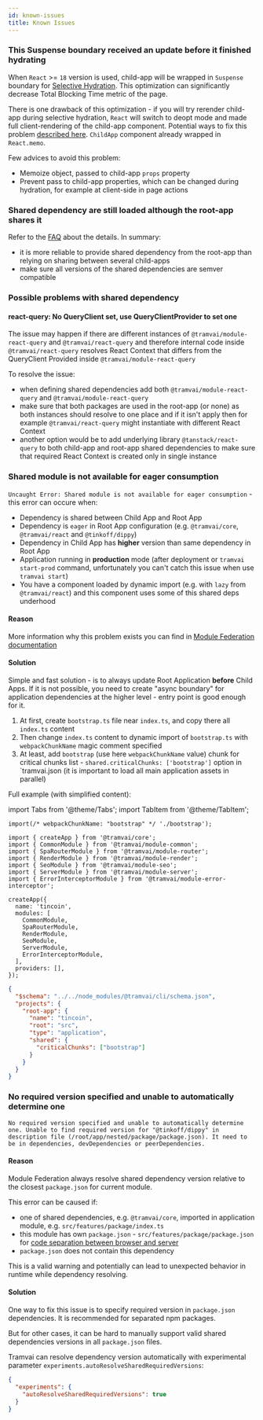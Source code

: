 ```yaml
---
id: known-issues
title: Known Issues
---
```


### This Suspense boundary received an update before it finished hydrating

When `React` >= `18` version is used, child-app will be wrapped in `Suspense` boundary for [Selective Hydration](https://github.com/reactwg/react-18/discussions/130). This optimization can significantly decrease Total Blocking Time metric of the page.

There is one drawback of this optimization - if you will try rerender child-app during selective hydration, `React` will switch to deopt mode and made full client-rendering of the child-app component. Potential ways to fix this problem [described here](https://github.com/facebook/react/issues/24476#issuecomment-1127800350). `ChildApp` component already wrapped in `React.memo`.

Few advices to avoid this problem:

- Memoize object, passed to child-app `props` property
- Prevent pass to child-app properties, which can be changed during hydration, for example at client-side in page actions

### Shared dependency are still loaded although the root-app shares it

Refer to the [FAQ](#faq-about-shared-dependencies) about the details. In summary:

- it is more reliable to provide shared dependency from the root-app than relying on sharing between several child-apps
- make sure all versions of the shared dependencies are semver compatible

### Possible problems with shared dependency

#### react-query: No QueryClient set, use QueryClientProvider to set one

The issue may happen if there are different instances of `@tramvai/module-react-query` and `@tramvai/react-query` and therefore internal code inside `@tramvai/react-query` resolves React Context that differs from the QueryClient Provided inside `@tramvai/module-react-query`

To resolve the issue:

- when defining shared dependencies add both `@tramvai/module-react-query` and `@tramvai/module-react-query`
- make sure that both packages are used in the root-app (or none) as both instances should resolve to one place and if it isn't apply then for example `@tramvai/react-query` might instantiate with different React Context
- another option would be to add underlying library `@tanstack/react-query` to both child-app and root-app shared dependencies to make sure that required React Context is created only in single instance

### Shared module is not available for eager consumption

`Uncaught Error: Shared module is not available for eager consumption` - this error can occure when:

- Dependency is shared between Child App and Root App
- Dependency is `eager` in Root App configuration (e.g. `@tramvai/core`, `@tramvai/react` and `@tinkoff/dippy`)
- Dependency in Child App has **higher** version than same dependency in Root App
- Application running in **production** mode (after deployment or `tramvai start-prod` command, unfortunately you can't catch this issue when use `tramvai start`)
- You have a component loaded by dynamic import (e.g. with `lazy` from `@tramvai/react`) and this component uses some of this shared deps underhood

#### Reason

More information why this problem exists you can find in [Module Federation documentation](https://webpack.js.org/concepts/module-federation/#uncaught-error-shared-module-is-not-available-for-eager-consumption)

#### Solution

Simple and fast solution - is to always update Root Application **before** Child Apps. If it is not possible, you need to create "async boundary" for application dependencies at the higher level - entry point is good enough for it.

1. At first, create `bootstrap.ts` file near `index.ts`, and copy there all `index.ts` content
1. Then change `index.ts` content to dynamic import of `bootstrap.ts` with `webpackChunkName` magic comment specified
1. At least, add `bootstrap` (use here `webpackChunkName` value) chunk for critical chunks list - `shared.criticalChunks: ['bootstrap']` option in `tramvai.json (it is important to load all main application assets in parallel)

Full example (with simplified content):

import Tabs from '@theme/Tabs'; import TabItem from '@theme/TabItem';

<Tabs>
  <TabItem value="index" label="src/index.ts" default>

```tsx title="src/index.ts"
import(/* webpackChunkName: "bootstrap" */ './bootstrap');
```

  </TabItem>
  <TabItem value="bootstrap" label="src/bootstrap.ts" default>

```tsx title="src/bootstrap.ts"
import { createApp } from '@tramvai/core';
import { CommonModule } from '@tramvai/module-common';
import { SpaRouterModule } from '@tramvai/module-router';
import { RenderModule } from '@tramvai/module-render';
import { SeoModule } from '@tramvai/module-seo';
import { ServerModule } from '@tramvai/module-server';
import { ErrorInterceptorModule } from '@tramvai/module-error-interceptor';

createApp({
  name: 'tincoin',
  modules: [
    CommonModule,
    SpaRouterModule,
    RenderModule,
    SeoModule,
    ServerModule,
    ErrorInterceptorModule,
  ],
  providers: [],
});
```

  </TabItem>
  <TabItem value="tramvai" label="tramvai.json" default>

```json title="tramvai.json"
{
  "$schema": "../../node_modules/@tramvai/cli/schema.json",
  "projects": {
    "root-app": {
      "name": "tincoin",
      "root": "src",
      "type": "application",
      "shared": {
        "criticalChunks": ["bootstrap"]
      }
    }
  }
}
```

  </TabItem>
</Tabs>

### No required version specified and unable to automatically determine one

```
No required version specified and unable to automatically determine one. Unable to find required version for "@tinkoff/dippy" in description file (/root/app/nested/package/package.json). It need to be in dependencies, devDependencies or peerDependencies.
```

#### Reason

Module Federation always resolve shared dependency version relative to the closest `package.json` for current module.

This error can be caused if:

- one of shared dependencies, e.g. `@tramvai/core`, imported in application module, e.g. `src/features/package/index.ts`
- this module has own `package.json` - `src/features/package/package.json` for [code separation between browser and server](guides/universal.md#packagejson)
- `package.json` does not contain this dependency

This is a valid warning and potentially can lead to unexpected behavior in runtime while dependency resolving.

#### Solution

One way to fix this issue is to specify required version in `package.json` dependencies. It is recommended for separated npm packages.

But for other cases, it can be hard to manually support valid shared dependencies versions in all `package.json` files.

Tramvai can resolve dependency version automatically with experimental parameter `experiments.autoResolveSharedRequiredVersions`:

```json title="tramvai.json"
{
  "experiments": {
    "autoResolveSharedRequiredVersions": true
  }
}
```
